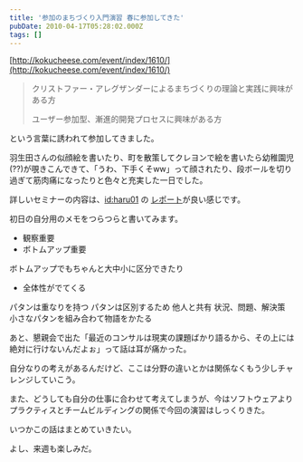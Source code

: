 ```yaml
---
title: '参加のまちづくり入門演習 春に参加してきた'
pubDate: 2010-04-17T05:28:02.000Z
tags: []
---
```


[http://kokucheese.com/event/index/1610/](http://kokucheese.com/event/index/1610/)

> クリストファー・アレグザンダーによるまちづくりの理論と実践に興味がある方
>
> ユーザー参加型、漸進的開発プロセスに興味がある方

という言葉に誘われて参加してきました。

羽生田さんの似顔絵を書いたり、町を散策してクレヨンで絵を書いたら幼稚園児(??)が覗きこんできて、「うわ、下手くそww」って顔されたり、段ボールを切り過ぎて筋肉痛になったりと色々と充実した一日でした。

詳しいセミナーの内容は、[id:haru01](http://blog.hatena.ne.jp/haru01/) の [レポート](http://d.hatena.ne.jp/haru01/20100417/1271514039)が良い感じです。

初日の自分用のメモをつらつらと書いてみます。

- 観察重要
- ボトムアップ重要

ボトムアップでもちゃんと大中小に区分できたり

- 全体性がでてくる

パタンは重なりを持つ
パタンは区別するため
他人と共有
状況、問題、解決策
小さなパタンを組み合わて物語をかたる

あと、懇親会で出た「最近のコンサルは現実の課題ばかり語るから、その上には絶対に行けないんだよぉ」って話は耳が痛かった。

自分なりの考えがあるんだけど、ここは分野の違いとかは関係なくもう少しチャレンジしていこう。

また、どうしても自分の仕事に合わせて考えてしまうが、今はソフトウェアよりプラクティスとチームビルディングの関係で今回の演習はしっくりきた。

いつかこの話はまとめていきたい。

よし、来週も楽しみだ。
